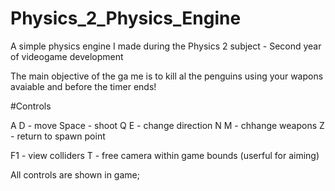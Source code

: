 # Physics_2_Physics_Engine
A simple physics engine I made during the Physics 2 subject - Second year of videogame development

The main objective of the ga me is to kill al the penguins using your wapons avaiable and before the timer ends!

#Controls

A D - move
Space - shoot
Q E - change direction
N M - chhange weapons
Z - return to spawn point

F1 - view colliders
T - free camera within game bounds (userful for aiming)

All controls are shown in game;
